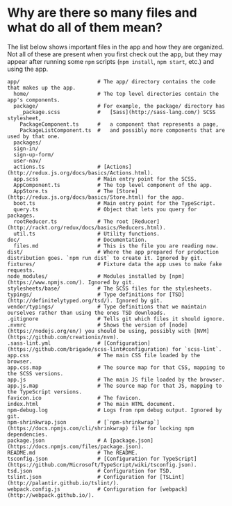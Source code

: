 # Why are there so many files and what do all of them mean?

The list below shows important files in the app and how they are organized. Not
all of these are present when you first check out the app, but they may appear
after running some `npm` scripts (`npm install`, `npm start`, etc.) and using the app.

    app/                         # The app/ directory contains the code that makes up the app.
      home/                      # The top level directories contain the app's components.
      package/                   # For example, the package/ directory has
        _package.scss            #   [Sass](http://sass-lang.com/) SCSS stylesheet,
        PackageComponent.ts      #   a component that represents a page,
        PackageListComponent.ts  #   and possibly more components that are used by that one.
      packages/
      sign-in/
      sign-up-form/
      user-nav/
      actions.ts                 # [Actions](http://redux.js.org/docs/basics/Actions.html).
      app.scss                   # Main entry point for the SCSS.
      AppComponent.ts            # The top level component of the app.
      AppStore.ts                # The [Store](http://redux.js.org/docs/basics/Store.html) for the app.
      boot.ts                    # Main entry point for the TypeScript.
      query.ts                   # Object that lets you query for packages.
      rootReducer.ts             # The root [Reducer](http://rackt.org/redux/docs/basics/Reducers.html).
      util.ts                    # Utility functions.
    doc/                         # Documentation.
      files.md                   # This is the file you are reading now.
    dist/                        # Where the app prepared for production distribution goes. `npm run dist` to create it. Ignored by git.
    fixtures/                    # Fixture data the app uses to make fake requests.
    node_modules/                # Modules installed by [npm](https://www.npmjs.com/). Ignored by git.
    stylesheets/base/            # The SCSS files for the stylesheets.
    typings/                     # Type definitions for [TSD](http://definitelytyped.org/tsd/). Ignored by git.
    vendor/typings/              # Type definitions that we maintain ourselves rather than using the ones TSD downloads.
    .gitignore                   # Tells git which files it should ignore.
    .nvmrc                       # Shows the version of [node](https://nodejs.org/en/) you should be using, possibly with [NVM](https://github.com/creationix/nvm).
    .sass-lint.yml               # [Configuration](https://github.com/brigade/scss-lint#configuration) for `scss-lint`.
    app.css                      # The main CSS file loaded by the browser.
    app.css.map                  # The source map for that CSS, mapping to the SCSS versions.
    app.js                       # The main JS file loaded by the browser.
    app.js.map                   # The source map for that JS, mapping to the TypeScript versions.
    favicon.ico                  # The favicon.
    index.html                   # The main HTML document.
    npm-debug.log                # Logs from npm debug output. Ignored by git.
    npm-shrinkwrap.json          # [`npm-shrinkwrap`](https://docs.npmjs.com/cli/shrinkwrap) file for locking npm dependencies.
    package.json                 # A [package.json](https://docs.npmjs.com/files/package.json).
    README.md                    # The README.
    tsconfig.json                # [Configuration for TypeScript](https://github.com/Microsoft/TypeScript/wiki/tsconfig.json).
    tsd.json                     # Configuration for TSD.
    tslint.json                  # Configuration for [TSLint](http://palantir.github.io/tslint/).
    webpack.config.js            # Configuration for [webpack](http://webpack.github.io/).
